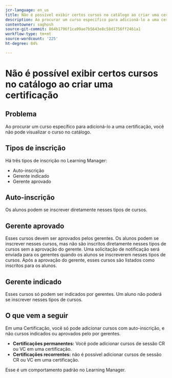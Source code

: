 ```yaml
---
jcr-language: en_us
title: Não é possível exibir certos cursos no catálogo ao criar uma certificação
description: Ao procurar um curso específico para adicioná-lo a uma certificação, você não pode visualizar o curso no catálogo.
contentowner: saghosh
source-git-commit: 864b1796f1ca99ae7b5643e8c58d1756ff2461a1
workflow-type: tm+mt
source-wordcount: '225'
ht-degree: 84%

---
```




# Não é possível exibir certos cursos no catálogo ao criar uma certificação

## Problema

Ao procurar um curso específico para adicioná-lo a uma certificação, você não pode visualizar o curso no catálogo.

## Tipos de inscrição

Há três tipos de inscrição no Learning Manager:

* Auto-inscrição
* Gerente indicado
* Gerente aprovado

## Auto-inscrição

Os alunos podem se inscrever diretamente nesses tipos de cursos.

## Gerente aprovado

Esses cursos devem ser aprovados pelos gerentes. Os alunos podem se inscrever nesses cursos, mas não são inscritos diretamente nesses tipos de cursos sem a aprovação do gerente. Uma solicitação de notificação será enviada para os gerentes quando os alunos se inscreverem nesses tipos de cursos. Após a aprovação do gerente, esses cursos são listados como inscritos para os alunos.

## Gerente indicado

Esses cursos só podem ser indicados por gerentes. Um aluno não poderá se inscrever nesses tipos de cursos.

## O que vem a seguir

Em uma Certificação, você só pode adicionar cursos com auto-inscrição, e não cursos indicados ou aprovados pelo por gerentes.

* **Certificações permanentes:**  Você pode adicionar cursos de sessão CR ou VC em uma certificação.
* **Certificações recorrentes:** não é possível adicionar cursos de sessão CR ou VC em uma certificação.

Esse é um comportamento padrão no Learning Manager.
